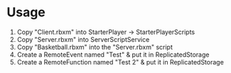 # Usage

1. Copy "Client.rbxm" into StarterPlayer -> StarterPlayerScripts
2. Copy "Server.rbxm" into ServerScriptService
3. Copy "Basketball.rbxm" into the "Server.rbxm" script
4. Create a RemoteEvent named "Test" & put it in ReplicatedStorage
5. Create a RemoteFunction named "Test 2" & put it in ReplicatedStorage
